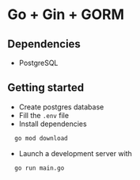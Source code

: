# Go + Gin + GORM

## Dependencies
  - PostgreSQL

## Getting started
  - Create postgres database
  - Fill the `.env` file
  - Install dependencies
  ```sh
    go mod download
  ``` 
  - Launch a development server with 
  ```sh
    go run main.go
  ``` 
